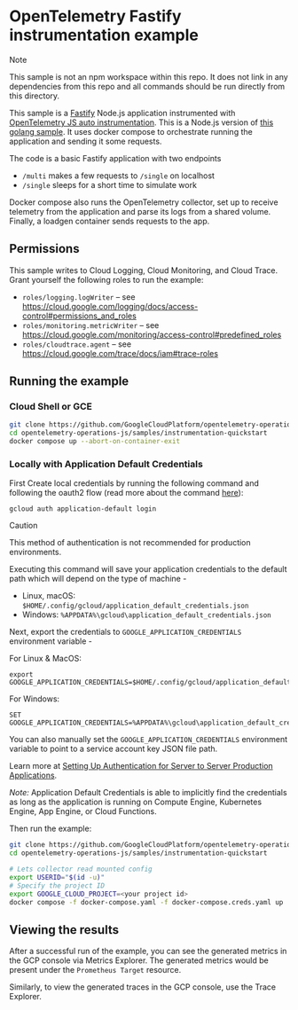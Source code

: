 # OpenTelemetry Fastify instrumentation example

> [!NOTE]  
> This sample is not an npm workspace within this repo. It does not link in any dependencies
> from this repo and all commands should be run directly from this directory.

This sample is a [Fastify](https://fastify.dev/) Node.js application instrumented with
[OpenTelemetry JS auto instrumentation](https://opentelemetry.io/docs/languages/js/automatic/).
This is a Node.js version of [this golang
sample](https://github.com/GoogleCloudPlatform/golang-samples/tree/main/opentelemetry/instrumentation).
It uses docker compose to orchestrate running the application and sending it some requests.

The code is a basic Fastify application with two endpoints
- `/multi` makes a few requests to `/single` on localhost
- `/single` sleeps for a short time to simulate work

Docker compose also runs the OpenTelemetry collector, set up to receive telemetry from the
application and parse its logs from a shared volume. Finally, a loadgen container sends
requests to the app.

## Permissions

This sample writes to Cloud Logging, Cloud Monitoring, and Cloud Trace. Grant yourself the
following roles to run the example:
- `roles/logging.logWriter` – see https://cloud.google.com/logging/docs/access-control#permissions_and_roles
- `roles/monitoring.metricWriter` – see https://cloud.google.com/monitoring/access-control#predefined_roles
- `roles/cloudtrace.agent` – see https://cloud.google.com/trace/docs/iam#trace-roles

## Running the example

### Cloud Shell or GCE

```sh
git clone https://github.com/GoogleCloudPlatform/opentelemetry-operations-js.git
cd opentelemetry-operations-js/samples/instrumentation-quickstart
docker compose up --abort-on-container-exit
```

### Locally with Application Default Credentials

First Create local credentials by running the following command and following the
oauth2 flow (read more about the command [here][auth_command]):

	gcloud auth application-default login

> [!CAUTION]
> This method of authentication is not recommended for production environments.

Executing this command will save your application credentials to the default path which will depend on the type of machine -
- Linux, macOS: `$HOME/.config/gcloud/application_default_credentials.json`
- Windows: `%APPDATA%\gcloud\application_default_credentials.json`

Next, export the credentials to `GOOGLE_APPLICATION_CREDENTIALS` environment variable -

For Linux & MacOS:
```shell
export GOOGLE_APPLICATION_CREDENTIALS=$HOME/.config/gcloud/application_default_credentials.json
```

For Windows:
```shell
SET GOOGLE_APPLICATION_CREDENTIALS=%APPDATA%\gcloud\application_default_credentials.json
```

You can also manually set the `GOOGLE_APPLICATION_CREDENTIALS` environment variable to point to a service account key JSON file path.

Learn more at [Setting Up Authentication for Server to Server Production Applications][ADC].

*Note:* Application Default Credentials is able to implicitly find the credentials as long as the application is running on Compute Engine, Kubernetes Engine, App Engine, or Cloud Functions.

Then run the example:

```sh
git clone https://github.com/GoogleCloudPlatform/opentelemetry-operations-js.git
cd opentelemetry-operations-js/samples/instrumentation-quickstart

# Lets collector read mounted config
export USERID="$(id -u)"
# Specify the project ID
export GOOGLE_CLOUD_PROJECT=<your project id>
docker compose -f docker-compose.yaml -f docker-compose.creds.yaml up  --abort-on-container-exit
```

## Viewing the results

After a successful run of the example, you can see the generated metrics in the GCP console via Metrics Explorer. The generated metrics would be present under the `Prometheus Target` resource.

Similarly, to view the generated traces in the GCP console, use the Trace Explorer.

[auth_command]: https://cloud.google.com/sdk/gcloud/reference/beta/auth/application-default/login
[ADC]: https://cloud.google.com/docs/authentication/application-default-credentials
